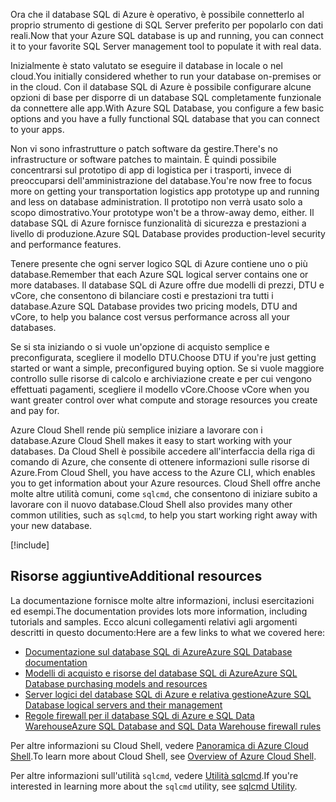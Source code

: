 <span data-ttu-id="80eeb-101">Ora che il database SQL di Azure è operativo, è possibile connetterlo al proprio strumento di gestione di SQL Server preferito per popolarlo con dati reali.</span><span class="sxs-lookup"><span data-stu-id="80eeb-101">Now that your Azure SQL database is up and running, you can connect it to your favorite SQL Server management tool to populate it with real data.</span></span>

<span data-ttu-id="80eeb-102">Inizialmente è stato valutato se eseguire il database in locale o nel cloud.</span><span class="sxs-lookup"><span data-stu-id="80eeb-102">You initially considered whether to run your database on-premises or in the cloud.</span></span> <span data-ttu-id="80eeb-103">Con il database SQL di Azure è possibile configurare alcune opzioni di base per disporre di un database SQL completamente funzionale da connettere alle app.</span><span class="sxs-lookup"><span data-stu-id="80eeb-103">With Azure SQL Database, you configure a few basic options and you have a fully functional SQL database that you can connect to your apps.</span></span>

<span data-ttu-id="80eeb-104">Non vi sono infrastrutture o patch software da gestire.</span><span class="sxs-lookup"><span data-stu-id="80eeb-104">There's no infrastructure or software patches to maintain.</span></span> <span data-ttu-id="80eeb-105">È quindi possibile concentrarsi sul prototipo di app di logistica per i trasporti, invece di preoccuparsi dell'amministrazione del database.</span><span class="sxs-lookup"><span data-stu-id="80eeb-105">You're now free to focus more on getting your transportation logistics app prototype up and running and less on database administration.</span></span> <span data-ttu-id="80eeb-106">Il prototipo non verrà usato solo a scopo dimostrativo.</span><span class="sxs-lookup"><span data-stu-id="80eeb-106">Your prototype won't be a throw-away demo, either.</span></span> <span data-ttu-id="80eeb-107">Il database SQL di Azure fornisce funzionalità di sicurezza e prestazioni a livello di produzione.</span><span class="sxs-lookup"><span data-stu-id="80eeb-107">Azure SQL Database provides production-level security and performance features.</span></span>

<span data-ttu-id="80eeb-108">Tenere presente che ogni server logico SQL di Azure contiene uno o più database.</span><span class="sxs-lookup"><span data-stu-id="80eeb-108">Remember that each Azure SQL logical server contains one or more databases.</span></span> <span data-ttu-id="80eeb-109">Il database SQL di Azure offre due modelli di prezzi, DTU e vCore, che consentono di bilanciare costi e prestazioni tra tutti i database.</span><span class="sxs-lookup"><span data-stu-id="80eeb-109">Azure SQL Database provides two pricing models, DTU and vCore, to help you balance cost versus performance across all your databases.</span></span>

<span data-ttu-id="80eeb-110">Se si sta iniziando o si vuole un'opzione di acquisto semplice e preconfigurata, scegliere il modello DTU.</span><span class="sxs-lookup"><span data-stu-id="80eeb-110">Choose DTU if you're just getting started or want a simple, preconfigured buying option.</span></span> <span data-ttu-id="80eeb-111">Se si vuole maggiore controllo sulle risorse di calcolo e archiviazione create e per cui vengono effettuati pagamenti, scegliere il modello vCore.</span><span class="sxs-lookup"><span data-stu-id="80eeb-111">Choose vCore when you want greater control over what compute and storage resources you create and pay for.</span></span>

<span data-ttu-id="80eeb-112">Azure Cloud Shell rende più semplice iniziare a lavorare con i database.</span><span class="sxs-lookup"><span data-stu-id="80eeb-112">Azure Cloud Shell makes it easy to start working with your databases.</span></span> <span data-ttu-id="80eeb-113">Da Cloud Shell è possibile accedere all'interfaccia della riga di comando di Azure, che consente di ottenere informazioni sulle risorse di Azure.</span><span class="sxs-lookup"><span data-stu-id="80eeb-113">From Cloud Shell, you have access to the Azure CLI, which enables you to get information about your Azure resources.</span></span> <span data-ttu-id="80eeb-114">Cloud Shell offre anche molte altre utilità comuni, come `sqlcmd`, che consentono di iniziare subito a lavorare con il nuovo database.</span><span class="sxs-lookup"><span data-stu-id="80eeb-114">Cloud Shell also provides many other common utilities, such as `sqlcmd`, to help you start working right away with your new database.</span></span>

[!include[](../../../includes/azure-sandbox-cleanup.md)]

## <a name="additional-resources"></a><span data-ttu-id="80eeb-115">Risorse aggiuntive</span><span class="sxs-lookup"><span data-stu-id="80eeb-115">Additional resources</span></span>

<span data-ttu-id="80eeb-116">La documentazione fornisce molte altre informazioni, inclusi esercitazioni ed esempi.</span><span class="sxs-lookup"><span data-stu-id="80eeb-116">The documentation provides lots more information, including tutorials and samples.</span></span> <span data-ttu-id="80eeb-117">Ecco alcuni collegamenti relativi agli argomenti descritti in questo documento:</span><span class="sxs-lookup"><span data-stu-id="80eeb-117">Here are a few links to what we covered here:</span></span>

- [<span data-ttu-id="80eeb-118">Documentazione sul database SQL di Azure</span><span class="sxs-lookup"><span data-stu-id="80eeb-118">Azure SQL Database documentation</span></span>](https://docs.microsoft.com/azure/sql-database/)
- [<span data-ttu-id="80eeb-119">Modelli di acquisto e risorse del database SQL di Azure</span><span class="sxs-lookup"><span data-stu-id="80eeb-119">Azure SQL Database purchasing models and resources</span></span>](https://docs.microsoft.com/azure/sql-database/sql-database-service-tiers)
- [<span data-ttu-id="80eeb-120">Server logici del database SQL di Azure e relativa gestione</span><span class="sxs-lookup"><span data-stu-id="80eeb-120">Azure SQL Database logical servers and their management</span></span>](https://docs.microsoft.com/azure/sql-database/sql-database-logical-servers)
- [<span data-ttu-id="80eeb-121">Regole firewall per il database SQL di Azure e SQL Data Warehouse</span><span class="sxs-lookup"><span data-stu-id="80eeb-121">Azure SQL Database and SQL Data Warehouse firewall rules</span></span>](https://docs.microsoft.com/azure/sql-database/sql-database-firewall-configure)

<span data-ttu-id="80eeb-122">Per altre informazioni su Cloud Shell, vedere [Panoramica di Azure Cloud Shell](https://docs.microsoft.com/azure/cloud-shell/overview).</span><span class="sxs-lookup"><span data-stu-id="80eeb-122">To learn more about Cloud Shell, see [Overview of Azure Cloud Shell](https://docs.microsoft.com/azure/cloud-shell/overview).</span></span>

<span data-ttu-id="80eeb-123">Per altre informazioni sull'utilità `sqlcmd`, vedere [Utilità sqlcmd](https://docs.microsoft.com/sql/tools/sqlcmd-utility?view=sql-server-2017).</span><span class="sxs-lookup"><span data-stu-id="80eeb-123">If you're interested in learning more about the `sqlcmd` utility, see [sqlcmd Utility](https://docs.microsoft.com/sql/tools/sqlcmd-utility?view=sql-server-2017).</span></span>
